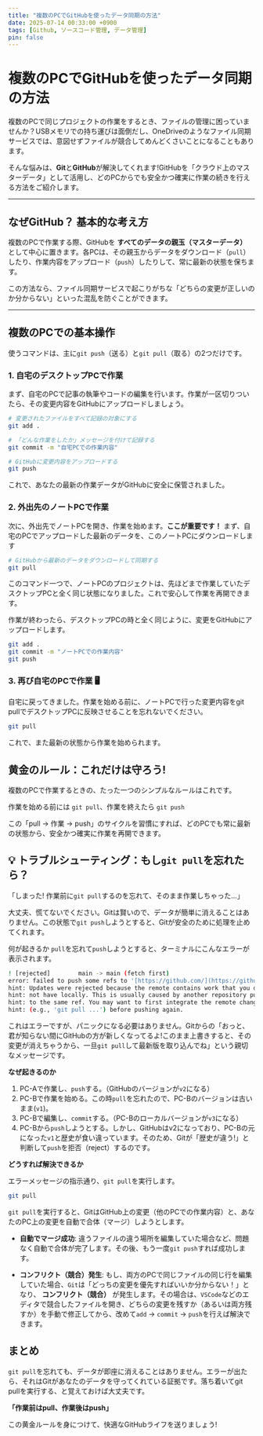```yaml
---
title: "複数のPCでGitHubを使ったデータ同期の方法"
date: 2025-07-14 00:33:00 +0900
tags: [Github, ソースコード管理, データ管理]
pin: false
---
```


# 複数のPCでGitHubを使ったデータ同期の方法

複数のPCで同じプロジェクトの作業をするとき、ファイルの管理に困っていませんか？USBメモリでの持ち運びは面倒だし、OneDriveのようなファイル同期サービスでは、意図せずファイルが競合してめんどくさいことになることもあります。

そんな悩みは、**Git**と**GitHub**が解決してくれます!GitHubを「クラウド上のマスターデータ」として活用し、どのPCからでも安全かつ確実に作業の続きを行える方法をご紹介します。

---

## なぜGitHub？ 基本的な考え方

複数のPCで作業する際、GitHubを **すべてのデータの親玉（マスターデータ）** として中心に置きます。各PCは、その親玉からデータをダウンロード（`pull`）したり、作業内容をアップロード（`push`）したりして、常に最新の状態を保ちます。

この方法なら、ファイル同期サービスで起こりがちな「どちらの変更が正しいのか分からない」といった混乱を防ぐことができます。

---

## 複数のPCでの基本操作

使うコマンドは、主に`git push`（送る）と`git pull`（取る）の2つだけです。

### 1. 自宅のデスクトップPCで作業 

まず、自宅のPCで記事の執筆やコードの編集を行います。作業が一区切りついたら、その変更内容をGitHubにアップロードしましょう。

```bash
# 変更されたファイルをすべて記録の対象にする
git add .

# 「どんな作業をしたか」メッセージを付けて記録する
git commit -m "自宅PCでの作業内容"

# GitHubに変更内容をアップロードする
git push
```

これで、あなたの最新の作業データがGitHubに安全に保管されました。

### 2. 外出先のノートPCで作業 
次に、外出先でノートPCを開き、作業を始めます。**ここが重要です！** まず、自宅のPCでアップロードした最新のデータを、このノートPCにダウンロードします

```Bash
# GitHubから最新のデータをダウンロードして同期する
git pull
```
このコマンド一つで、ノートPCのプロジェクトは、先ほどまで作業していたデスクトップPCと全く同じ状態になりました。これで安心して作業を再開できます。

作業が終わったら、デスクトップPCの時と全く同じように、変更をGitHubにアップロードします。

```Bash
git add .
git commit -m "ノートPCでの作業内容"
git push
```

### 3. 再び自宅のPCで作業 🖥️

自宅に戻ってきました。作業を始める前に、ノートPCで行った変更内容をgit pullでデスクトップPCに反映させることを忘れないでください。

```Bash
git pull
```
これで、また最新の状態から作業を始められます。

## 黄金のルール：これだけは守ろう!
複数のPCで作業するときの、たった一つのシンプルなルールはこれです。

作業を始める前には `git pull`、作業を終えたら `git push`

この「pull → 作業 → push」のサイクルを習慣にすれば、どのPCでも常に最新の状態から、安全かつ確実に作業を再開できます。

## 💡 トラブルシューティング：もし`git pull`を忘れたら？
「しまった! 作業前に`git pull`するのを忘れて、そのまま作業しちゃった…」

大丈夫、慌てないでください。Gitは賢いので、データが簡単に消えることはありません。この状態で`git push`しようとすると、Gitが安全のために処理を止めてくれます。

何が起きるか
`pull`を忘れて`push`しようとすると、ターミナルにこんなエラーが表示されます。

```Bash
! [rejected]        main -> main (fetch first)
error: failed to push some refs to '[https://github.com/](https://github.com/)...'
hint: Updates were rejected because the remote contains work that you do
hint: not have locally. This is usually caused by another repository pushing
hint: to the same ref. You may want to first integrate the remote changes
hint: (e.g., 'git pull ...') before pushing again.
```

これはエラーですが、パニックになる必要はありません。Gitからの「おっと、君が知らない間にGitHubの方が新しくなってるよ!このまま上書きすると、その変更が消えちゃうから、一旦`git pull`して最新版を取り込んでね」という親切なメッセージです。

**なぜ起きるのか**
1. PC-Aで作業し、`push`する。（GitHubのバージョンが`v2`になる）
2. PC-Bで作業を始める。この時`pull`を忘れたので、PC-Bのバージョンは古いまま(`v1`)。
3. PC-Bで編集し、`commit`する。（PC-Bのローカルバージョンが`v3`になる）
4. PC-Bから`push`しようとする。しかし、GitHubはv2になっており、PC-Bの元になった`v1`と歴史が食い違っています。そのため、Gitが「歴史が違う!」と判断して`push`を拒否（reject）するのです。

**どうすれば解決できるか**

エラーメッセージの指示通り、`git pull`を実行します。

```Bash
git pull
```

`git pull`を実行すると、GitはGitHub上の変更（他のPCでの作業内容）と、あなたのPC上の変更を自動で合体（マージ）しようとします。

* **自動でマージ成功**: 違うファイルの違う場所を編集していた場合など、問題なく自動で合体が完了します。その後、もう一度`git push`すれば成功します。

* **コンフリクト（競合）発生**: もし、両方のPCで同じファイルの同じ行を編集していた場合、`Git`は「どっちの変更を優先すればいいか分からない！」となり、 **コンフリクト（競合）** が発生します。その場合は、`VSCode`などのエディタで競合したファイルを開き、どちらの変更を残すか（あるいは両方残すか）を手動で修正してから、改めて`add` → `commit` → `push`を行えば解決できます。

## まとめ

`git pull`を忘れても、データが即座に消えることはありません。エラーが出たら、それはGitがあなたのデータを守ってくれている証拠です。落ち着いてgit pullを実行する、と覚えておけば大丈夫です。

**「作業前はpull、作業後はpush」**

この黄金ルールを身につけて、快適なGitHubライフを送りましょう!